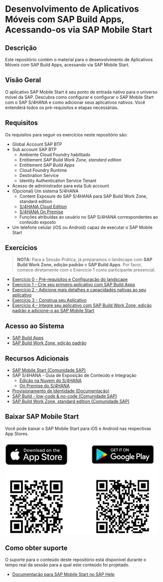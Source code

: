 # Desenvolvimento de Aplicativos Móveis com SAP Build Apps, Acessando-os via SAP Mobile Start

## Descrição

Este repositório contém o material para o desenvolvimento de Aplicativos Móveis com SAP Build Apps, acessando via SAP Mobile Start.

<!-- ![XP161](./images/XP161.jpg) -->

## Visão Geral

O aplicativo SAP Mobile Start é seu ponto de entrada nativo para o universo móvel da SAP. Descubra como configurar e configurar o SAP Mobile Start com o SAP S/4HANA e como adicionar seus aplicativos nativos. Você entenderá todos os pré-requisitos e etapas necessárias.

## Requisitos

Os requisitos para seguir os exercícios neste repositório são:

- Global Account SAP BTP
- Sub account SAP BTP
  - Ambiente Cloud Foundry habilitado
  - Entitlement *SAP Build Work Zone, standard edition*
  - Entitlement *SAP Build Apps*
  - Cloud Foundry Runtime
  - Destination Service
  - Identity Authentication Service Tenant
- Acesso de administrador para esta Sub account
- (Opcional) Um sistema S/4HANA
  - Content Exposure do SAP S/4HANA para SAP Build Work Zone, standard edition
  - [S/4HANA Cloud Edition](https://help.sap.com/docs/CIAS%20LPD%20for%20S_4%20Cloud/b4ae4453db454f1d8775a4f69826453f/069f16288f394305a7be38a480384807.html?locale=en-US)
  - [S/4HANA On Premise](https://help.sap.com/docs/CIAS%20FES%202020/ecb81b5bfce440ca8e7e7c9ad58fcf3a/98a3f0830f084aefb5ea75fb20959af5.html?locale=en-US)
  - Funções atribuídas ao usuário no SAP S/4HANA correspondentes ao conteúdo exposto
- Um telefone celular (iOS ou Android) capaz de executar o SAP Mobile Start

## Exercícios

> **NOTA:** Para a Sessão Prática, já preparamos o landscape com **SAP Build Work Zone, edição padrão** e **SAP Build Apps**. Por favor, comece diretamente com o Exercício 1 como participante presencial.

- [Exercício 0 - Pré-requisitos e Configuração do landscape](exercises/ex0/)
- [Exercício 1 - Crie seu primeiro aplicativo com SAP Build Apps](exercises/ex1/)
- [Exercício 2 - Adicione mais detalhes e capacidades nativas ao seu aplicativo](exercises/ex2/)
- [Exercício 3 - Construa seu Aplicativo](exercises/ex3/)
- [Exercício 4 - Integre seu aplicativo com SAP Build Work Zone, edição padrão e adicione-o ao SAP Mobile Start](exercises/ex4/)

## Acesso ao Sistema

- [SAP Build Apps](https://xp161-dt162-x75hy9xc.eu10.build.cloud.sap/lobby)
- [SAP Build Work Zone, edição padrão](https://xp161-dt162-x75hy9xc.dt.launchpad.cfapps.eu10.hana.ondemand.com/)

## Recursos Adicionais

- [SAP Mobile Start (Comunidade SAP)](https://community.sap.com/topics/mobile-experience/start)
- SAP S/4HANA - Guia de Exposição de Conteúdo e Integração
  - [Edição na Nuvem do S/4HANA](https://help.sap.com/docs/CIAS%20LPD%20for%20S_4%20Cloud/b4ae4453db454f1d8775a4f69826453f/069f16288f394305a7be38a480384807.html?locale=en-US)
  - [On Premise do S/4HANA](https://help.sap.com/docs/CIAS%20FES%202020/ecb81b5bfce440ca8e7e7c9ad58fcf3a/98a3f0830f084aefb5ea75fb20959af5.html?locale=en-US)
- [Provisionamento de Identidade (Documentação)](https://help.sap.com/docs/Launchpad_Service/8c8e1958338140699bd4811b37b82ece/1c231333f1d24ae0a8e60ce688c4f692.html)
- [SAP Build - low-code & no-code (Comunidade SAP)](https://community.sap.com/topics/low-code-no-code)
- [SAP Build Work Zone, standard edition (Comunidade SAP)](https://community.sap.com/topics/work-zone/standard)

## Baixar SAP Mobile Start

Você pode baixar o SAP Mobile Start para iOS e Android nas respectivas App Stores.

![Baixar](./exercises/ex1/images/download.png)

## Como obter suporte

O suporte para o conteúdo deste repositório está disponível durante o tempo real da sessão para a qual este conteúdo foi projetado. 

- [Documentação para SAP Mobile Start no SAP Help](https://help.sap.com/docs/SAP_MOBILE_START?locale=en-US)
